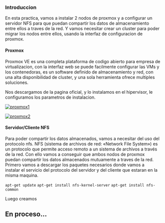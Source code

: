 ### Introduccion ###

En esta practica, vamos a instalar 2 nodos de proxmox y a configurar un servidor NFS para que puedan compartir los datos de almacenamiento
entre ellos a traves de la red. Y vamos necesitar crear un cluster para poder migrar los nodos entre ellos, usando la interfaz de 
configuracion de proxmox.

#### Proxmox #### 

Proxmox VE es una completa plataforma de codigo abierto para empresa de virtualizacion, con la interfaz web se puede facilmente configurar
las VMs y los contenedoras, es un software definido de almacenamiento y red, con una alta disponibilidad de cluster, y una sola herramienta ofrece multiples soluciones.

Nos descargamos de la pagina oficial, y lo instalamos en el hipervisor, le configuramos los parametros de instalacion.

[![proxmox1](https://i.gyazo.com/df93fbce2fdc5b3365ef2b6a54679280.png)](https://gyazo.com/df93fbce2fdc5b3365ef2b6a54679280)

[![proxmox2](https://i.gyazo.com/45f0c619b287f15c9d472fe6001ae5e7.png)](https://gyazo.com/45f0c619b287f15c9d472fe6001ae5e7)

#### Servidor/Cliente NFS ####

Para poder compartir los datos almacenados, vamos a necesitar del uso del protocolo nfs. NFS (sistema de archivos de red: «Network File System») es un protocolo que permite acceso remoto a un sistema de archivos a través de la red. Con ello vamos a conseguir que 
ambos nodos de proxmox puedan compartir los datos almacenados mutuamente a traves de la red. Primero vamos a descargar los paquetes
necesarios donde vamos a instalar el servicio del protocolo del servidor y del cliente que estaran en la misma maquina.

`apt-get update`
`apt-get install nfs-kernel-server`
`apt-get install nfs-common`

Luego creamos





## En proceso...  ##

